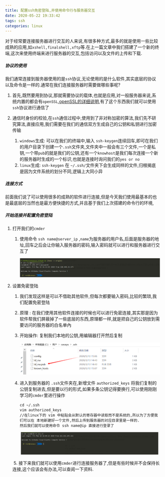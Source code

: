 ```yaml
---
title: 配置ssh免密登陆,并使用命令行与服务器交互
date: 2020-05-22 19:33:42
tags: ssh
categories: linux
---
```


对于经常要连接服务器进行交互的人来说,有很多种方式,最多的就是使用一些比较成熟的应用,如`xshell,finalshell,xftp`等.在上一篇文章中我们搭建了一个新的终端,这次来使用终端来进行服务器的交互,包括访问以及文件的上传和下载.

<!--more-->

##### 协议的使用

我们通常连接到服务器使用的是`ssh`协议,无论使用的是什么软件,其实底层的协议以及命令是一样的.通常在我们连接服务器时需要做哪些事呢?

1. 首先,既然要用到协议,那就需要协议的载体,也就是应用,对一般服务器来说,系统内置的都会有`openSSL`,[openSSL的详细说明]( https://baike.baidu.com/item/openssl/5454803?fr=aladdin ),有了这个东西我们就可以使用`ssh`协议进行通信了

2. 通信时身份的校验,在`ssh`通信过程中,使用到了非对称加密的算法,我们先不研究算法,直接应用,我们需要在我们的通信双方生成自己的公钥和私钥进行加密传输

   1. `windows`生成: 可以在我们的终端中,输入 `ssh-keygen`连续回车,即可在我们的用户目录下创建一个`.ssh`文件夹,文件夹中一般会有三个文件,一个是私钥,一个带`pub`的就是我们的公钥,还有一个`knowhost`是我们每次连接一个新的服务器时生成的一个标识,也就是连接时询问我们的`yes or no`
   2. `linux`生成: `ssh-keygen` 在 `~/.ssh/`文件夹下会生成同样的文件,归根揭底是因为文件系统的划分不同,逻辑上大同小异

   

##### 连接方式

前面我们说了可以使用很多的成熟的软件进行连接,但是今天我们使用最基本的也是最底层的当然也是最方便快捷的方式,并且基于我们上次搭建的命令行的环境,

##### 开始连接并配置免密登陆

1. 打开我们的`cmder`

   1. 使用命令 `ssh name@server_ip` ,`name`为服务器的用户名,后面是服务器的地址,回车之后会让你输入服务器的密码,输入密码就可以进行和服务器进行交互了

      ![1590153499836](ssh-auth/1590153499836.png)

2. 设置免密登陆

   1. 我们发现这样是可以不借助其他软件,但每次都要输入密码,比较的繁琐,我们配置免密登陆

   2. 原理 : 在我们使用其他软件连接的时候也可以进行免密连接,其实那是因为软件帮我们屏蔽掉了一些底层的东西,原理都一样,就是把自己的公钥放到需要访问的服务器的白名单內

   3. 开始操作:  复制我们本地的公钥,用编辑器打开然后复制

      ![1590155382342](ssh-auth/1590155382342.png)

      

   4. 进入到服务器的 `.ssh`文件夹在,新增文件 `authorized_keys` 将我们复制的公钥复制进去,但是要以行的形式,如果多条公钥记得要换行,可以使用刚刚学习的`cmder`里进行操作

      ```
      cd ~/.ssh
      vim authorized_keys
      //在linux下的 vim 中粘贴会从默认的寄存器中读取而不是系统的,所以为了方便我们可以在 本地新建好一个文件,然后上传到服务器的对应目录里是一样的.
      然后我们就可以使用命令 ssh name@ip 直接进行登录了
      ```

      ![1590156326761](ssh-auth/1590156326761.png)

   

   ​	5. 接下来我们就可以使用`cmder`进行连接服务器了,但是有些时候并不会保持长连接,这个应该会有办法,可以查阅一下资料.